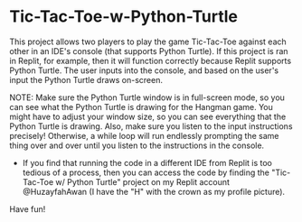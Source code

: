 # Tic-Tac-Toe-w-Python-Turtle

This project allows two players to play the game Tic-Tac-Toe against each other in an IDE's console (that supports Python Turtle). If this project is ran in Replit, for 
example, then it will function correctly because Replit supports Python Turtle. The user inputs into the console, and based on the user's input the Python Turtle draws 
on-screen.

NOTE: Make sure the Python Turtle window is in full-screen mode, so you can see what the Python Turtle is drawing for the Hangman game. You might have to adjust your 
      window size, so you can see everything that the Python Turtle is drawing. Also, make sure you listen to the input instructions precisely! Otherwise, a while loop 
      will run endlessly prompting the same thing over and over until you listen to the instructions in the console.

- If you find that running the code in a different IDE from Replit is too tedious of a process, then you can access the code by finding the "Tic-Tac-Toe w/ Python Turtle" 
project on my Replit account @HuzayfahAwan (I have the "H" with the crown as my profile picture).

Have fun!
